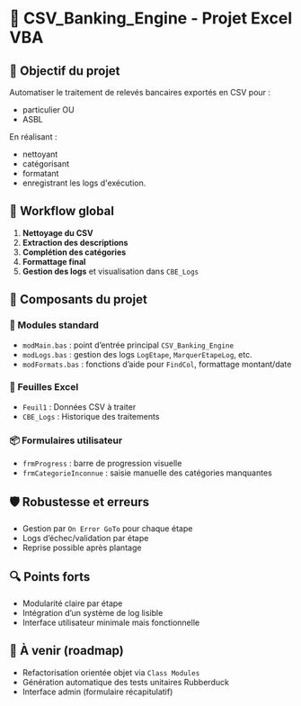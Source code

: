 
# 🧾 CSV_Banking_Engine - Projet Excel VBA

## 🧠 Objectif du projet

Automatiser le traitement de relevés bancaires exportés en CSV pour : 
- particulier
	OU
- ASBL

En réalisant : 

- nettoyant
- catégorisant
- formatant
- enregistrant les logs d'exécution.

## 🔄 Workflow global

1. **Nettoyage du CSV**
2. **Extraction des descriptions**
3. **Complétion des catégories**
4. **Formattage final**
5. **Gestion des logs** et visualisation dans `CBE_Logs`

## 🧩 Composants du projet

### 📄 Modules standard

- `modMain.bas` : point d’entrée principal `CSV_Banking_Engine`
- `modLogs.bas` : gestion des logs `LogEtape`, `MarquerEtapeLog`, etc.
- `modFormats.bas` : fonctions d’aide pour `FindCol`, formattage montant/date

### 🧾 Feuilles Excel

- `Feuil1` : Données CSV à traiter
- `CBE_Logs` : Historique des traitements

### 📦 Formulaires utilisateur

- `frmProgress` : barre de progression visuelle
- `frmCategorieInconnue` : saisie manuelle des catégories manquantes

## 🛡️ Robustesse et erreurs

- Gestion par `On Error GoTo` pour chaque étape
- Logs d’échec/validation par étape
- Reprise possible après plantage

## 🔍 Points forts

- Modularité claire par étape
- Intégration d’un système de log lisible
- Interface utilisateur minimale mais fonctionnelle

## 📌 À venir (roadmap)

- Refactorisation orientée objet via `Class Modules`
- Génération automatique des tests unitaires Rubberduck
- Interface admin (formulaire récapitulatif)




